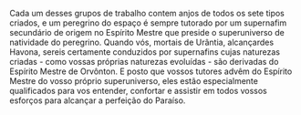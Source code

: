 ﻿Cada um desses grupos de trabalho contem anjos de todos os sete tipos criados, e um peregrino do espaço é sempre tutorado por um supernafim secundário de origem no Espírito Mestre que preside o superuniverso de natividade do peregrino. Quando vós, mortais de Urântia, alcançardes Havona, sereis certamente conduzidos por supernafins cujas naturezas criadas - como vossas próprias naturezas evoluídas - são derivadas do Espírito Mestre de Orvônton. E posto que  vossos tutores advêm do Espírito Mestre do vosso próprio superuniverso, eles estão especialmente qualificados para vos entender, confortar e assistir em todos vossos esforços para alcançar a perfeição do Paraíso.